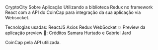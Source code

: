 CryptoCity
Sobre
Aplicação Utilizando a biblioteca Redux no framework React com a API do CoinCap para integração da sua aplicação via Websocket.

Tecnologias usadas:
ReactJS
Axios
Redux
WebSocket
💥 Preview da aplicação
preview
🚀: Créditos
Samara Hurtado e Gabriel Jard

CoinCap pela API utilizada.

